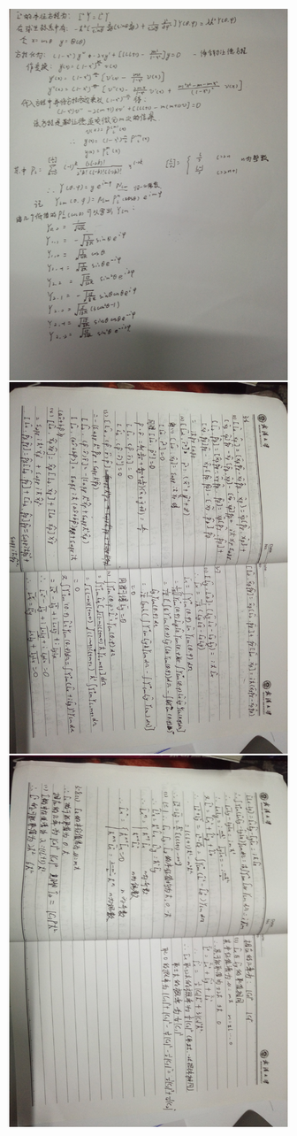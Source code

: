 ![](https://github.com/oohhooh/compuational_physics_N2014301020080/blob/master/images/IMG_20161110_144548.jpg)    
![](https://github.com/oohhooh/compuational_physics_N2014301020080/blob/master/images/IMG_20161110_144628.jpg)   
![](https://github.com/oohhooh/compuational_physics_N2014301020080/blob/master/images/IMG_20161110_144636.jpg)
